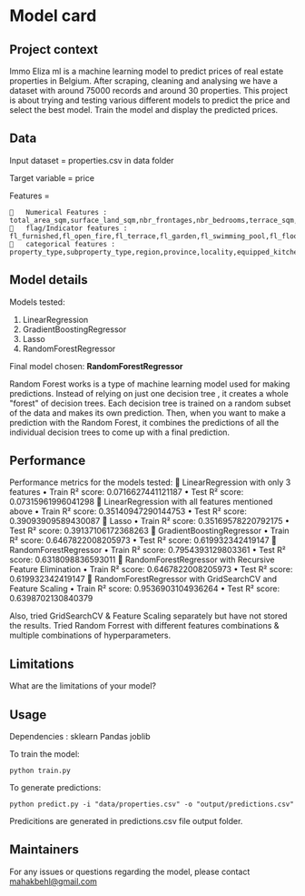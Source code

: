 # Model card

## Project context

Immo Eliza ml is a machine learning model to predict prices of real estate properties in Belgium. After scraping, cleaning and analysing we have a dataset with around 75000 records and around 30 properties. This project is about trying and testing various different models to predict the price and select the best model. Train the model and display the predicted prices.

## Data

Input dataset = properties.csv in data folder

Target variable = price

Features =

    	Numerical Features : total_area_sqm,surface_land_sqm,nbr_frontages,nbr_bedrooms,terrace_sqm,garden_sqm,primary_energy_consumption_sqm,cadastral_income
    	flag/Indicator features : fl_furnished,fl_open_fire,fl_terrace,fl_garden,fl_swimming_pool,fl_floodzone,fl_double_glazing
    	categorical features : property_type,subproperty_type,region,province,locality,equipped_kitchen,state_building,epc,heating_type


## Model details

Models tested: 

1. LinearRegression
2. GradientBoostingRegressor
3. Lasso
4. RandomForestRegressor 

Final model chosen: **RandomForestRegressor**

Random Forest works is a type of machine learning model used for making predictions. Instead of relying on just one decision tree , it creates a whole "forest" of decision trees. Each decision tree is trained on a random subset of the data and makes its own prediction. Then, when you want to make a prediction with the Random Forest, it combines the predictions of all the individual decision trees to come up with a final prediction.

## Performance

Performance metrics for the models tested:
    	LinearRegression with only 3 features
        •	Train R² score: 0.0716627441121187
        •	Test R² score: 0.07315961996041298
    	LinearRegression with all features mentioned above
        •	Train R² score: 0.35140947290144753
        •	Test R² score: 0.39093909589430087
    	Lasso
        •	Train R² score: 0.35169578220792175
        •	Test R² score: 0.39137106172368263
    	GradientBoostingRegressor
        •	Train R² score: 0.6467822008205973
        •	Test R² score: 0.619932342419147
    	RandomForestRegressor
        •	Train R² score: 0.7954393129803361
        •	Test R² score: 0.6318098836593011
    	RandomForestRegressor with Recursive Feature Elimination
        •	Train R² score: 0.6467822008205973
        •	Test R² score: 0.619932342419147
    	RandomForestRegressor with GridSearchCV and Feature Scaling
        •	Train R² score: 0.9536903104936264
        •	Test R² score: 0.6398702130840379

Also, tried GridSearchCV & Feature Scaling separately but have not stored the results.
Tried Random Forrest with different features combinations & multiple combinations of hyperparameters.

## Limitations

What are the limitations of your model?

## Usage

Dependencies : 
    sklearn
    Pandas
    joblib

To train the model:

    python train.py

To generate predictions:

    python predict.py -i "data/properties.csv" -o "output/predictions.csv"

Predicitions are generated in predictions.csv file output folder.

## Maintainers

For any issues or questions regarding the model, please contact mahakbehl@gmail.com
